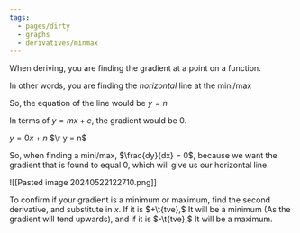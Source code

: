 ```yaml
---
tags:
  - pages/dirty
  - graphs
  - derivatives/minmax
---
```



When deriving, you are finding the gradient at a point on a function.

In other words, you are finding the *horizontal* line at the mini/max

So, the equation of the line would be $y = n$

In terms of $y = mx + c,$ the gradient would be $0$.

$y = 0x + n$
$\r y = n$

So, when finding a mini/max, $\frac{dy}{dx} = 0$, because we want the gradient that is found to equal $0$, which will give us our horizontal line.


![[Pasted image 20240522122710.png]]

To confirm if your gradient is a minimum or maximum, find the second derivative, and substitute in $x$. If it is $+\t{tve},$ It will be a minimum (As the gradient will tend upwards), and if it is $-\t{tve},$ It will be a maximum.

